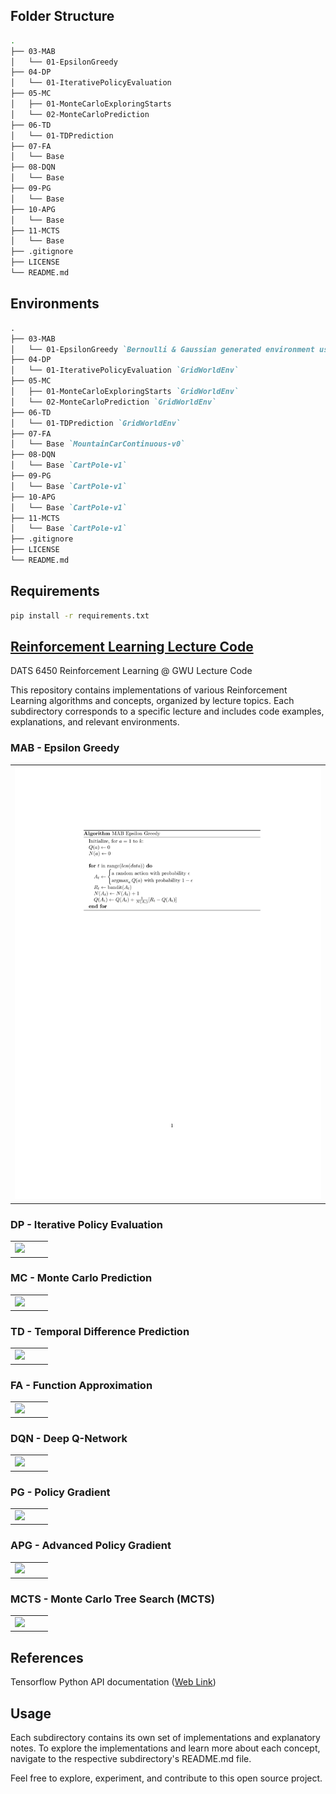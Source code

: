 ## Folder Structure

```bash
.
├── 03-MAB
│   └── 01-EpsilonGreedy
├── 04-DP
│   └── 01-IterativePolicyEvaluation
├── 05-MC
│   ├── 01-MonteCarloExploringStarts
│   └── 02-MonteCarloPrediction
├── 06-TD
│   └── 01-TDPrediction
├── 07-FA
│   └── Base
├── 08-DQN
│   └── Base
├── 09-PG
│   └── Base
├── 10-APG
│   └── Base
├── 11-MCTS
│   └── Base
├── .gitignore
├── LICENSE
└── README.md
```

## Environments 

```markdown
.
├── 03-MAB
│   └── 01-EpsilonGreedy `Bernoulli & Gaussian generated environment using numpy`
├── 04-DP
│   └── 01-IterativePolicyEvaluation `GridWorldEnv`
├── 05-MC
│   ├── 01-MonteCarloExploringStarts `GridWorldEnv`
│   └── 02-MonteCarloPrediction `GridWorldEnv`
├── 06-TD
│   └── 01-TDPrediction `GridWorldEnv`
├── 07-FA
│   └── Base `MountainCarContinuous-v0`
├── 08-DQN
│   └── Base `CartPole-v1`
├── 09-PG
│   └── Base `CartPole-v1`
├── 10-APG
│   └── Base `CartPole-v1`
├── 11-MCTS
│   └── Base `CartPole-v1`
├── .gitignore
├── LICENSE
└── README.md
```

## Requirements

```bash
pip install -r requirements.txt
```

## <u> Reinforcement Learning Lecture Code </u>

DATS 6450 Reinforcement Learning @ GWU Lecture Code 

This repository contains implementations of various Reinforcement Learning algorithms and concepts, organized by lecture topics. Each subdirectory corresponds to a specific lecture and includes code examples, explanations, and relevant environments.

### MAB - Epsilon Greedy

<table>
  <tr>
    <td style="width: 50%;">
      <img src="images/3-1.pdf" width="100%">
    </td>
  </tr>
</table>

### DP - Iterative Policy Evaluation

<table>
  <tr>
    <td style="width: 50%;">
      <img src="01-Ticker/plots/GRU_SPY_forecast.png" width="100%">
    </td>
  </tr>
</table>

### MC - Monte Carlo Prediction

<table>
  <tr>
    <td style="width: 50%;">
      <img src="01-Ticker/plots/GRU_SPY_forecast.png" width="100%">
    </td>
  </tr>
</table>

### TD - Temporal Difference Prediction

<table>
  <tr>
    <td style="width: 50%;">
      <img src="01-Ticker/plots/GRU_SPY_forecast.png" width="100%">
    </td>
  </tr>
</table>

### FA - Function Approximation

<table>
  <tr>
    <td style="width: 50%;">
      <img src="01-Ticker/plots/GRU_SPY_forecast.png" width="100%">
    </td>
  </tr>
</table>

### DQN - Deep Q-Network

<table>
  <tr>
    <td style="width: 50%;">
      <img src="01-Ticker/plots/GRU_SPY_forecast.png" width="100%">
    </td>
  </tr>
</table>

### PG - Policy Gradient

<table>
  <tr>
    <td style="width: 50%;">
      <img src="01-Ticker/plots/GRU_SPY_forecast.png" width="100%">
    </td>
  </tr>
</table>

### APG - Advanced Policy Gradient

<table>
  <tr>
    <td style="width: 50%;">
      <img src="01-Ticker/plots/GRU_SPY_forecast.png" width="100%">
    </td>
  </tr>
</table>

### MCTS - Monte Carlo Tree Search (MCTS)

<table>
  <tr>
    <td style="width: 50%;">
      <img src="01-Ticker/plots/GRU_SPY_forecast.png" width="100%">
    </td>
  </tr>
</table>

## References

Tensorflow Python API documentation ([Web Link](https://www.tensorflow.org/api_docs/python/tf/all_symbols))

## Usage

Each subdirectory contains its own set of implementations and explanatory notes. To explore the implementations and learn more about each concept, navigate to the respective subdirectory's README.md file.

Feel free to explore, experiment, and contribute to this open source project.
